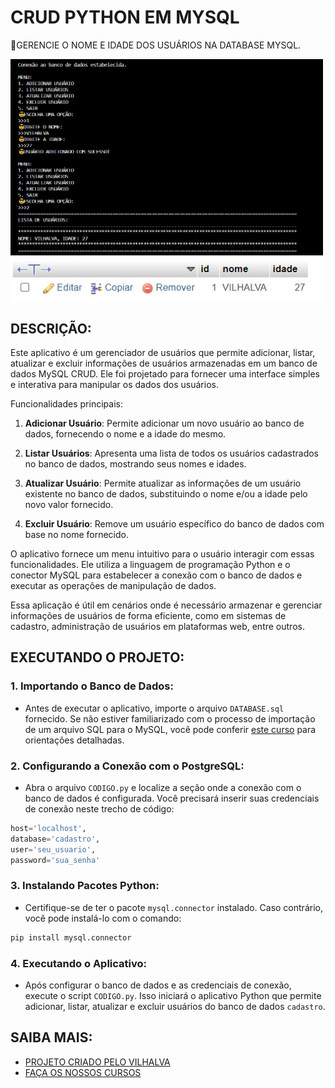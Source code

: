 # CRUD PYTHON EM MYSQL
🎈GERENCIE O NOME E IDADE DOS USUÁRIOS NA DATABASE MYSQL.

<img src="./IMAGENS/FOTO_1.png" align="center" width="500"> <br>
<img src="./IMAGENS/FOTO_2.png" align="center" width="500"> <br>

## DESCRIÇÃO:
Este aplicativo é um gerenciador de usuários que permite adicionar, listar, atualizar e excluir informações de usuários armazenadas em um banco de dados MySQL CRUD. Ele foi projetado para fornecer uma interface simples e interativa para manipular os dados dos usuários.

Funcionalidades principais:

1. **Adicionar Usuário**: Permite adicionar um novo usuário ao banco de dados, fornecendo o nome e a idade do mesmo.

2. **Listar Usuários**: Apresenta uma lista de todos os usuários cadastrados no banco de dados, mostrando seus nomes e idades.

3. **Atualizar Usuário**: Permite atualizar as informações de um usuário existente no banco de dados, substituindo o nome e/ou a idade pelo novo valor fornecido.

4. **Excluir Usuário**: Remove um usuário específico do banco de dados com base no nome fornecido.

O aplicativo fornece um menu intuitivo para o usuário interagir com essas funcionalidades. Ele utiliza a linguagem de programação Python e o conector MySQL para estabelecer a conexão com o banco de dados e executar as operações de manipulação de dados.

Essa aplicação é útil em cenários onde é necessário armazenar e gerenciar informações de usuários de forma eficiente, como em sistemas de cadastro, administração de usuários em plataformas web, entre outros.

## EXECUTANDO O PROJETO:
### 1. Importando o Banco de Dados:
   - Antes de executar o aplicativo, importe o arquivo `DATABASE.sql` fornecido. Se não estiver familiarizado com o processo de importação de um arquivo SQL para o MySQL, você pode conferir [este curso](https://github.com/VILHALVA/CURSO-DE-MYSQL) para orientações detalhadas.

### 2. Configurando a Conexão com o PostgreSQL:
   - Abra o arquivo `CODIGO.py` e localize a seção onde a conexão com o banco de dados é configurada. Você precisará inserir suas credenciais de conexão neste trecho de código:
   ```python
   host='localhost',
   database='cadastro',
   user='seu_usuario',
   password='sua_senha'
   ```

### 3. Instalando Pacotes Python:
   - Certifique-se de ter o pacote `mysql.connector` instalado. Caso contrário, você pode instalá-lo com o comando:
   ```bash
   pip install mysql.connector
   ```

### 4. Executando o Aplicativo:
   - Após configurar o banco de dados e as credenciais de conexão, execute o script `CODIGO.py`. Isso iniciará o aplicativo Python que permite adicionar, listar, atualizar e excluir usuários do banco de dados `cadastro`.

## SAIBA MAIS:
- [PROJETO CRIADO PELO VILHALVA](https://github.com/VILHALVA)
- [FAÇA OS NOSSOS CURSOS](https://github.com/VILHALVA?tab=repositories&q=+topic:CURSO)


